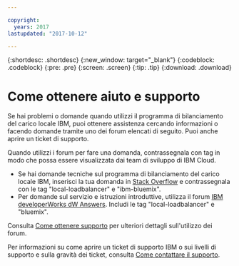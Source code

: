 ```yaml
---

copyright:
  years: 2017
lastupdated: "2017-10-12"

---
```


{:shortdesc: .shortdesc}
{:new_window: target="_blank"}
{:codeblock: .codeblock}
{:pre: .pre}
{:screen: .screen}
{:tip: .tip}
{:download: .download}

# Come ottenere aiuto e supporto

Se hai problemi o domande quando utilizzi il programma di bilanciamento del carico locale IBM, puoi ottenere assistenza cercando informazioni o facendo domande tramite uno dei forum elencati di seguito. Puoi anche aprire un ticket di supporto.

Quando utilizzi i forum per fare una domanda, contrassegnala con tag in modo che possa essere visualizzata dai team di sviluppo di IBM Cloud.

* Se hai domande tecniche sul programma di bilanciamento del carico locale IBM, inserisci la tua domanda in [Stack Overflow](https://stackoverflow.com/search?q=local-loadbalancer+ibm-bluemix) e contrassegnala con le tag "local-loadbalancer" e "ibm-bluemix".
* Per domande sul servizio e istruzioni introduttive, utilizza il forum [IBM developerWorks dW Answers](https://developer.ibm.com/answers/topics/local-loadbalancer.html?smartspace=bluemix). Includi le tag "local-loadbalancer" e "bluemix".

Consulta [Come ottenere supporto](https://console.bluemix.net/docs/support/index.html#getting-help) per ulteriori dettagli sull'utilizzo dei forum.

Per informazioni su come aprire un ticket di supporto IBM o sui livelli di supporto e sulla gravità dei ticket, consulta [Come contattare il supporto](https://console.bluemix.net/docs/support/index.html#contacting-support).
